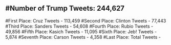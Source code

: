 #Number of Trump Tweets: 244,627
---
#First Place: Cruz Tweets - 113,459
#Second Place: Clinton Tweets - 77,443
#Third Place: Sanders Tweets - 54,608
#Fourth Place: Rubio Tweets - 49,856
#Fifth Place: Kasich Tweets - 11,095
#Sixth Place: Jeb! Tweets - 5,874
#Seventh Place: Carson Tweets - 4,358
#Last Place: Total Tweets -  
